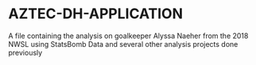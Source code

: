 # AZTEC-DH-APPLICATION
A file containing the analysis on goalkeeper Alyssa Naeher from the 2018 NWSL using StatsBomb Data and several other analysis projects done previously
